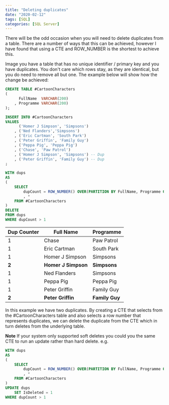 ```yaml
---
title: "Deleting duplicates"
date: "2020-02-12"
tags: [SQL]
categories: [SQL Server]
---
```


There will be the odd occasion when you will need to delete duplicates from a table. There are a number of ways that this can be achieved, however I have found that using a CTE and ROW_NUMBER is the shortest to achieve this.

Image you have a table that has no unique identifier / primary key and you have duplicates. You don't care which rows stay, as they are identical, but you do need to remove all but one. The example below will show how the change be achieved:

```sql
CREATE TABLE #CartoonCharacters
(
      FullName  VARCHAR(200)
    , Programme VARCHAR(200)
);

INSERT INTO #CartoonCharacters
VALUES
      ('Homer J Simpson', 'Simpsons')
    , ('Ned Flanders','Simpsons')
    , ('Eric Cartman', 'South Park')
    , ('Peter Griffin', 'Family Guy')
    , ('Peppa Pig', 'Peppa Pig')
    , ('Chase', 'Paw Patrol')
    , ('Homer J Simpson', 'Simpsons') -- Dup
    , ('Peter Griffin', 'Family Guy') -- Dup
;

WITH dups
AS
(
    SELECT
        dupCount = ROW_NUMBER() OVER(PARTITION BY FullName, Programme ORDER BY FullName)
        , *
    FROM #CartoonCharacters
)
DELETE
FROM dups
WHERE dupCount > 1
```

| Dup Counter | Full Name           | Programme      |
| ----------- | ------------------- | -------------- |
| 1           | Chase               | Paw Patrol     |
| 1           | Eric Cartman        | South Park     |
| 1           | Homer J Simpson     | Simpsons       |
| **2**       | **Homer J Simpson** | **Simpsons**   |
| 1           | Ned Flanders        | Simpsons       |
| 1           | Peppa Pig           | Peppa Pig      |
| 1           | Peter Griffin       | Family Guy     |
| **2**       | **Peter Griffin**   | **Family Guy** |

In this example we have two duplicates. By creating a CTE that selects from the #CartoonCharacters table and also selects a row number that represents duplicates, we can delete the duplicate from the CTE which in turn deletes from the underlying table.

**Note** If your system only supported soft deletes you could you the same CTE to run an update rather than hard delete. e.g.

```SQL
WITH dups
AS
(
    SELECT
        dupCount = ROW_NUMBER() OVER(PARTITION BY FullName, Programme ORDER BY FullName)
        , *
    FROM #CartoonCharacters
)
UPDATE dups
    SET IsDeleted = 1
WHERE dupCount > 1
```
